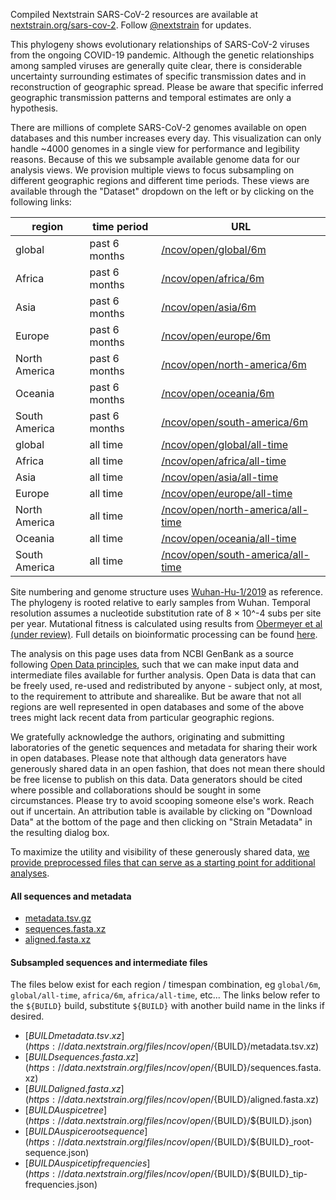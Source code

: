 Compiled Nextstrain SARS-CoV-2 resources are available at [nextstrain.org/sars-cov-2](https://nextstrain.org/sars-cov-2/). Follow [@nextstrain](https://twitter.com/nextstrain) for updates.

This phylogeny shows evolutionary relationships of SARS-CoV-2 viruses from the ongoing COVID-19 pandemic. Although the genetic relationships among sampled viruses are generally quite clear, there is considerable uncertainty surrounding estimates of specific transmission dates and in reconstruction of geographic spread. Please be aware that specific inferred geographic transmission patterns and temporal estimates are only a hypothesis.

There are millions of complete SARS-CoV-2 genomes available on open databases and this number increases every day. This visualization can only handle ~4000 genomes in a single view for performance and legibility reasons. Because of this we subsample available genome data for our analysis views. We provision multiple views to focus subsampling on different geographic regions and different time periods. These views are available through the "Dataset" dropdown on the left or by clicking on the following links:

region        | time period   | URL
------------- | ------------- | ---
global        | past 6 months | [/ncov/open/global/6m](/ncov/open/global/6m)
Africa        | past 6 months | [/ncov/open/africa/6m](/ncov/open/africa/6m?f_region=Africa)
Asia          | past 6 months | [/ncov/open/asia/6m](/ncov/open/asia/6m?f_region=Asia)
Europe        | past 6 months | [/ncov/open/europe/6m](/ncov/open/europe/6m?f_region=Europe)
North America | past 6 months | [/ncov/open/north-america/6m](/ncov/open/north-america/6m?f_region=North%20America)
Oceania       | past 6 months | [/ncov/open/oceania/6m](/ncov/open/oceania/6m?f_region=Oceania)
South America | past 6 months | [/ncov/open/south-america/6m](/ncov/open/south-america/6m?f_region=South%20America)
global        | all time      | [/ncov/open/global/all-time](/ncov/open/global/all-time)
Africa        | all time      | [/ncov/open/africa/all-time](/ncov/open/africa/all-time?f_region=Africa)
Asia          | all time      | [/ncov/open/asia/all-time](/ncov/open/asia/all-time?f_region=Asia)
Europe        | all time      | [/ncov/open/europe/all-time](/ncov/open/europe/all-time?f_region=Europe)
North America | all time      | [/ncov/open/north-america/all-time](/ncov/open/north-america/all-time?f_region=North%20America)
Oceania       | all time      | [/ncov/open/oceania/all-time](/ncov/open/oceania/all-time?f_region=Oceania)
South America | all time      | [/ncov/open/south-america/all-time](/ncov/open/south-america/all-time?f_region=South%20America)

Site numbering and genome structure uses [Wuhan-Hu-1/2019](https://www.ncbi.nlm.nih.gov/nuccore/MN908947) as reference. The phylogeny is rooted relative to early samples from Wuhan. Temporal resolution assumes a nucleotide substitution rate of 8 &times; 10^-4 subs per site per year. Mutational fitness is calculated using results from [Obermeyer et al (under review)](https://www.medrxiv.org/content/10.1101/2021.09.07.21263228v1). Full details on bioinformatic processing can be found [here](https://github.com/nextstrain/ncov).

The analysis on this page uses data from NCBI GenBank as a source following [Open Data principles](https://opendatahandbook.org/guide/en/what-is-open-data/), such that we can make input data and intermediate files available for further analysis. Open Data is data that can be freely used, re-used and redistributed by anyone - subject only, at most, to the requirement to attribute and sharealike. But be aware that not all regions are well represented in open databases and some of the above trees might lack recent data from particular geographic regions.

We gratefully acknowledge the authors, originating and submitting laboratories of the genetic sequences and metadata for sharing their work in open databases. Please note that although data generators have generously shared data in an open fashion, that does not mean there should be free license to publish on this data. Data generators should be cited where possible and collaborations should be sought in some circumstances. Please try to avoid scooping someone else's work. Reach out if uncertain. An attribution table is available by clicking on "Download Data" at the bottom of the page and then clicking on "Strain Metadata" in the resulting dialog box.

To maximize the utility and visibility of these generously shared data, [we provide preprocessed files that can serve as a starting point for additional analyses](https://docs.nextstrain.org/projects/ncov/en/latest/reference/remote_inputs.html).

#### All sequences and metadata

- [metadata.tsv.gz](https://data.nextstrain.org/files/ncov/open/metadata.tsv.gz)
- [sequences.fasta.xz](https://data.nextstrain.org/files/ncov/open/sequences.fasta.xz)
- [aligned.fasta.xz](https://data.nextstrain.org/files/ncov/open/aligned.fasta.xz)

#### Subsampled sequences and intermediate files

The files below exist for each region / timespan combination, eg `global/6m`, `global/all-time`, `africa/6m`, `africa/all-time`, etc... The links below refer to the `${BUILD}` build, substitute `${BUILD}` with another build name in the links if desired.

- [${BUILD} metadata.tsv.xz](https://data.nextstrain.org/files/ncov/open/${BUILD}/metadata.tsv.xz)
- [${BUILD} sequences.fasta.xz](https://data.nextstrain.org/files/ncov/open/${BUILD}/sequences.fasta.xz)
- [${BUILD} aligned.fasta.xz](https://data.nextstrain.org/files/ncov/open/${BUILD}/aligned.fasta.xz)
- [${BUILD} Auspice tree](https://data.nextstrain.org/files/ncov/open/${BUILD}/${BUILD}.json)
- [${BUILD} Auspice root sequence](https://data.nextstrain.org/files/ncov/open/${BUILD}/${BUILD}_root-sequence.json)
- [${BUILD} Auspice tip frequencies](https://data.nextstrain.org/files/ncov/open/${BUILD}/${BUILD}_tip-frequencies.json)
